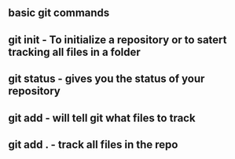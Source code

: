  ## basic git commands
 ## git init - To initialize a repository or to satert tracking all files in a folder
 ## git status - gives you the status of your repository
 ## git add - will tell git what files to track
 ## git add . - track all files in the repo